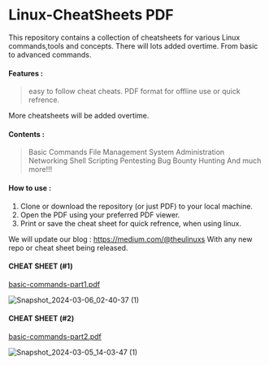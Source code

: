 # Linux-CheatSheets PDF
This repository contains a collection of cheatsheets for various Linux commands,tools and concepts.
There will lots added overtime. From basic to advanced commands.

#### Features :
> easy to follow cheat cheats.
> PDF format for offline use or quick refrence.

More cheatsheets will be added overtime. 

#### Contents :
> Basic Commands
> File Management
> System Administration
> Networking
> Shell Scripting
> Pentesting
> Bug Bounty Hunting
> And much more!!!

#### How to use :
1. Clone or download the repository (or just PDF) to your local machine.
2. Open the PDF using your preferred PDF viewer.
3. Print or save the cheat sheet for quick refrence, when using linux.

We will update our blog : https://medium.com/@theulinuxs 
With any new repo or cheat sheet being released.
 
#### CHEAT SHEET (#1)
[basic-commands-part1.pdf](https://github.com/the-universal-linux-society/Linux-CheatSheets/files/14503877/basic-commands-part1.pdf)

![Snapshot_2024-03-06_02-40-37 (1)](https://github.com/the-universal-linux-society/Linux-CheatSheets/assets/161962528/6c592ba5-836d-4037-9e0b-f40e043a0833)


#### CHEAT SHEET (#2)
[basic-commands-part2.pdf](https://github.com/the-universal-linux-society/Linux-CheatSheets/files/14496434/basic-commands-part2.pdf)

![Snapshot_2024-03-05_14-03-47 (1)](https://github.com/the-universal-linux-society/Linux-CheatSheets/assets/161962528/7ef71663-441e-4c77-b059-c1f7b7608793)

